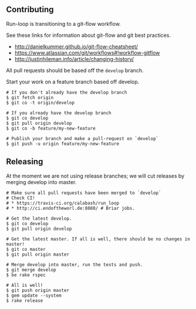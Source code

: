 ## Contributing

Run-loop is transitioning to a git-flow workflow.

See these links for information about git-flow and git best practices.

* http://danielkummer.github.io/git-flow-cheatsheet/
* https://www.atlassian.com/git/workflows#!workflow-gitflow
* http://justinhileman.info/article/changing-history/

All pull requests should be based off the `develop` branch.

Start your work on a feature branch based off develop.

```
# If you don't already have the develop branch
$ git fetch origin
$ git co -t origin/develop

# If you already have the develop branch
$ git co develop
$ git pull origin develop
$ git co -b feature/my-new-feature

# Publish your branch and make a pull-request on `develop`
$ git push -u origin feature/my-new-feature
```

## Releasing

At the moment we are not using release branches; we will cut releases by merging develop into master.

```
# Make sure all pull requests have been merged to `develop`
# Check CI!
# * https://travis-ci.org/calabash/run_loop
# * http://ci.endoftheworl.de:8080/ # Briar jobs.

# Get the latest develop.
$ git co develop
$ git pull origin develop

# Get the latest master. If all is well, there should be no changes in master!
$ git co master
$ git pull origin master

# Merge develop into master, run the tests and push.
$ git merge develop
$ be rake rspec

# All is well!
$ git push origin master
$ gem update --system
$ rake release
```




